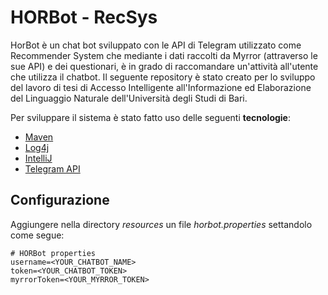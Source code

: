 # HORBot - RecSys

HorBot è un chat bot sviluppato con le API di Telegram utilizzato come Recommender System che mediante i dati raccolti da Myrror (attraverso le sue API) e dei questionari, è in grado di raccomandare un'attività all'utente che utilizza il chatbot.
Il seguente repository è stato creato per lo sviluppo del lavoro di tesi di Accesso Intelligente all'Informazione ed Elaborazione del Linguaggio Naturale dell'Università degli Studi di Bari.

Per sviluppare il sistema è stato fatto uso delle seguenti **tecnologie**:
* [Maven](https://maven.apache.org/)
* [Log4j](https://logging.apache.org/log4j/2.x/)
* [IntelliJ](https://www.jetbrains.com/idea/)
* [Telegram API](https://core.telegram.org/)

## Configurazione

Aggiungere nella directory _resources_ un file _horbot.properties_ settandolo come segue:

```
# HORBot properties
username=<YOUR_CHATBOT_NAME>
token=<YOUR_CHATBOT_TOKEN>
myrrorToken=<YOUR_MYRROR_TOKEN>
```
